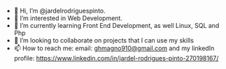 - 👋 Hi, I’m @jardelrodriguespinto.
- 👀 I’m interested in Web Development.
- 🌱 I’m currently learning Front End Development, as well Linux, SQL and Php
- 💞️ I’m looking to collaborate on projects that I can use my skills
- 📫 How to reach me: email: ghmagno910@gmail.com and my linkedIn profile: https://www.linkedin.com/in/jardel-rodrigues-pinto-270198167/
